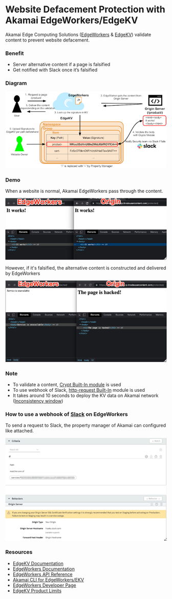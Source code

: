 # Website Defacement Protection with Akamai EdgeWorkers/EdgeKV

Akamai Edge Computing Solutions ([EdgeWorkers](https://techdocs.akamai.com/edgeworkers/docs) & [EdgeKV](https://techdocs.akamai.com/edgekv/docs)) validate content to prevent website defacement.

### Benefit

- Server alternative content if a page is falsified
- Get notified with Slack once it’s falsified

### Diagram

![diagram](./diagram.png)

### Demo

When a website is normal, Akamai EdgeWorkers pass through the content.

![normal](./normal.png)

However, if it's falsified, the alternative content is constructed and delivered by EdgeWorkers 

![compromised](./compromised.png)

### Note

- To validate a content, [Crypt Built-In module](https://techdocs.akamai.com/edgeworkers/docs/crypto) is used
- To use webhook of Slack, [http-request Built-In](https://techdocs.akamai.com/edgeworkers/docs/http-request) module is used
- It takes around 10 seconds to deploy the KV data on Akamai network ([Inconsistency window](https://techdocs.akamai.com/edgekv/docs/edgekv-data-model))

### How to use a webhook of [Slack](https://api.slack.com/messaging/webhooks) on EdgeWorkers

To send a request to Slack, the property manager of Akamai can configured like attached.

![property](./property.png)

### Resources
* [EdgeKV Documentation](https://techdocs.akamai.com/edgekv/docs)
* [EdgeWorkers Documentation](https://techdocs.akamai.com/edgeworkers/docs)
* [EdgeWorkers API Reference](https://techdocs.akamai.com/edgeworkers/reference/api)
* [Akamai CLI for EdgeWorkers/EKV](https://developer.akamai.com/legacy/cli/packages/edgeworkers.html)
* [EdgeWorkers Developer Page](https://developer.akamai.com/edgeworkers)
* [EdgeKV Product Limits](https://techdocs.akamai.com/edgekv/docs/limits)
